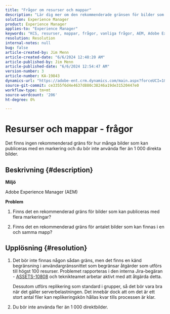 ```yaml
---
title: "Frågor om resurser och mappar"
description: "Lär dig mer om den rekommenderade gränsen för bilder som kan publiceras av flera markeringar, eller som kan finnas i en enda mapp, i AEM."
solution: Experience Manager
product: Experience Manager
applies-to: "Experience Manager"
keywords: "KCS, resurser, mappar, frågor, vanliga frågor, AEM, Adobe Experience Manager"
resolution: Resolution
internal-notes: null
bug: false
article-created-by: Jim Menn
article-created-date: "6/6/2024 12:48:20 AM"
article-published-by: Jim Menn
article-published-date: "6/6/2024 12:54:47 AM"
version-number: 3
article-number: KA-19843
dynamics-url: "https://adobe-ent.crm.dynamics.com/main.aspx?forceUCI=1&pagetype=entityrecord&etn=knowledgearticle&id=1dfa3074-9e23-ef11-840b-6045bd006268"
source-git-commit: ce3355f6d4e4637d880c38246a19de31520447e0
workflow-type: tm+mt
source-wordcount: '206'
ht-degree: 0%

---
```


# Resurser och mappar - frågor


Det finns ingen rekommenderad gräns för hur många bilder som kan publiceras med en markering och du bör inte använda fler än 1 000 direkta bilder.

## Beskrivning {#description}


<b>Miljö</b>

Adobe Experience Manager (AEM)

<b>Problem</b>

1. Finns det en rekommenderad gräns för bilder som kan publiceras med flera markeringar?

2. Finns det en rekommenderad gräns för antalet bilder som kan finnas i en och samma mapp?


## Upplösning {#resolution}


1. Det bör inte finnas någon sådan gräns, men det finns en känd begränsning i användargränssnittet som begränsar åtgärder som utförs till högst 100 resurser. Problemet rapporteras i den interna Jira-begäran - [ASSETS-10808](https://jira.corp.adobe.com/browse/ASSETS-10808) och teknikteamet arbetar aktivt med att åtgärda detta.

   Dessutom utförs replikering som standard i grupper, så det bör vara bra när det gäller serverbelastningen. Det innebär dock att om det är ett stort antal filer kan replikeringskön hållas kvar tills processen är klar.


2. Du bör inte använda fler än 1 000 direktbilder.

